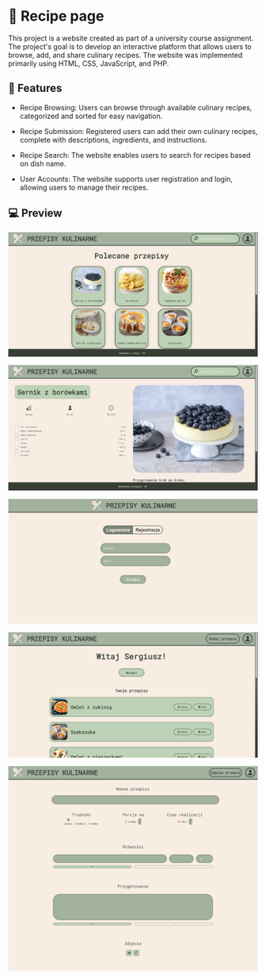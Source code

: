 
# 🍳 Recipe page

This project is a website created as part of a university course assignment. The project's goal is to develop an interactive platform that allows users to browse, add, and share culinary recipes. The website was implemented primarily using HTML, CSS, JavaScript, and PHP.




## 📙 Features

- Recipe Browsing: Users can browse through available culinary recipes, categorized and sorted for easy navigation.

- Recipe Submission: Registered users can add their own culinary recipes, complete with descriptions, ingredients, and instructions.

- Recipe Search: The website enables users to search for recipes based on dish name.

- User Accounts: The website supports user registration and login, allowing users to manage their recipes.

## 💻 Preview

![Main Page](https://github.com/sergiusz-x/recipe-page/blob/main/images/readme/main_page.png)

![Recipe Page](https://github.com/sergiusz-x/recipe-page/blob/main/images/readme/recipe_page.png)

![Login Page](https://github.com/sergiusz-x/recipe-page/blob/main/images/readme/login_page.png)

![User Panel](https://github.com/sergiusz-x/recipe-page/blob/main/images/readme/user_panel.png)

![Adding a recipe](https://github.com/sergiusz-x/recipe-page/blob/main/images/readme/adding_a_recipe.png)
